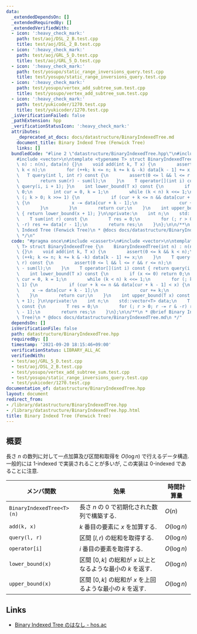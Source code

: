 ```yaml
---
data:
  _extendedDependsOn: []
  _extendedRequiredBy: []
  _extendedVerifiedWith:
  - icon: ':heavy_check_mark:'
    path: test/aoj/DSL_2_B.test.cpp
    title: test/aoj/DSL_2_B.test.cpp
  - icon: ':heavy_check_mark:'
    path: test/aoj/GRL_5_D.test.cpp
    title: test/aoj/GRL_5_D.test.cpp
  - icon: ':heavy_check_mark:'
    path: test/yosupo/static_range_inversions_query.test.cpp
    title: test/yosupo/static_range_inversions_query.test.cpp
  - icon: ':heavy_check_mark:'
    path: test/yosupo/vertex_add_subtree_sum.test.cpp
    title: test/yosupo/vertex_add_subtree_sum.test.cpp
  - icon: ':heavy_check_mark:'
    path: test/yukicoder/1270.test.cpp
    title: test/yukicoder/1270.test.cpp
  _isVerificationFailed: false
  _pathExtension: hpp
  _verificationStatusIcon: ':heavy_check_mark:'
  attributes:
    _deprecated_at_docs: docs/datastructure/BinaryIndexedTree.md
    document_title: Binary Indexd Tree (Fenwick Tree)
    links: []
  bundledCode: "#line 2 \"datastructure/BinaryIndexedTree.hpp\"\n#include <cassert>\n\
    #include <vector>\n\ntemplate <typename T> struct BinaryIndexedTree {\n    BinaryIndexedTree(int\
    \ n) : n(n), data(n) {}\n    void add(int k, T x) {\n        assert(0 <= k &&\
    \ k < n);\n        for (++k; k <= n; k += k & -k) data[k - 1] += x;\n    }\n \
    \   T query(int l, int r) const {\n        assert(0 <= l && l <= r && r <= n);\n\
    \        return sum(r) - sum(l);\n    }\n    T operator[](int i) const { return\
    \ query(i, i + 1); }\n    int lower_bound(T x) const {\n        if (x <= 0) return\
    \ 0;\n        int cur = 0, k = 1;\n        while (k < n) k <<= 1;\n        for\
    \ (; k > 0; k >>= 1) {\n            if (cur + k <= n && data[cur + k - 1] < x)\
    \ {\n                x -= data[cur + k - 1];\n                cur += k;\n    \
    \        }\n        }\n        return cur;\n    }\n    int upper_bound(T x) const\
    \ { return lower_bound(x + 1); }\n\nprivate:\n    int n;\n    std::vector<T> data;\n\
    \    T sum(int r) const {\n        T res = 0;\n        for (; r > 0; r -= r &\
    \ -r) res += data[r - 1];\n        return res;\n    }\n};\n\n/**\n * @brief Binary\
    \ Indexd Tree (Fenwick Tree)\n * @docs docs/datastructure/BinaryIndexedTree.md\n\
    \ */\n"
  code: "#pragma once\n#include <cassert>\n#include <vector>\n\ntemplate <typename\
    \ T> struct BinaryIndexedTree {\n    BinaryIndexedTree(int n) : n(n), data(n)\
    \ {}\n    void add(int k, T x) {\n        assert(0 <= k && k < n);\n        for\
    \ (++k; k <= n; k += k & -k) data[k - 1] += x;\n    }\n    T query(int l, int\
    \ r) const {\n        assert(0 <= l && l <= r && r <= n);\n        return sum(r)\
    \ - sum(l);\n    }\n    T operator[](int i) const { return query(i, i + 1); }\n\
    \    int lower_bound(T x) const {\n        if (x <= 0) return 0;\n        int\
    \ cur = 0, k = 1;\n        while (k < n) k <<= 1;\n        for (; k > 0; k >>=\
    \ 1) {\n            if (cur + k <= n && data[cur + k - 1] < x) {\n           \
    \     x -= data[cur + k - 1];\n                cur += k;\n            }\n    \
    \    }\n        return cur;\n    }\n    int upper_bound(T x) const { return lower_bound(x\
    \ + 1); }\n\nprivate:\n    int n;\n    std::vector<T> data;\n    T sum(int r)\
    \ const {\n        T res = 0;\n        for (; r > 0; r -= r & -r) res += data[r\
    \ - 1];\n        return res;\n    }\n};\n\n/**\n * @brief Binary Indexd Tree (Fenwick\
    \ Tree)\n * @docs docs/datastructure/BinaryIndexedTree.md\n */"
  dependsOn: []
  isVerificationFile: false
  path: datastructure/BinaryIndexedTree.hpp
  requiredBy: []
  timestamp: '2021-09-20 18:15:46+09:00'
  verificationStatus: LIBRARY_ALL_AC
  verifiedWith:
  - test/aoj/GRL_5_D.test.cpp
  - test/aoj/DSL_2_B.test.cpp
  - test/yosupo/vertex_add_subtree_sum.test.cpp
  - test/yosupo/static_range_inversions_query.test.cpp
  - test/yukicoder/1270.test.cpp
documentation_of: datastructure/BinaryIndexedTree.hpp
layout: document
redirect_from:
- /library/datastructure/BinaryIndexedTree.hpp
- /library/datastructure/BinaryIndexedTree.hpp.html
title: Binary Indexd Tree (Fenwick Tree)
---
```

## 概要
長さ $n$ の数列に対して一点加算及び区間和取得を $O(\log n)$ で行えるデータ構造. 一般的には 1-indexed で実装されることが多いが, この実装は 0-indexed であることに注意.

| メンバ関数                | 効果                                                          | 時間計算量  |
| ------------------------- | ------------------------------------------------------------- | ----------- |
| `BinaryIndexedTree<T>(n)` | 長さ $n$ の 0 で初期化された数列で構築する.                   | $O(n)$      |
| `add(k, x)`               | $k$ 番目の要素に $x$ を加算する.                              | $O(\log n)$ |
| `query(l, r)`             | 区間 $[l, r)$ の総和を取得する.                               | $O(\log n)$ |
| `operator[i]`             | $i$ 番目の要素を取得する.                                     | $O(\log n)$ |
| `lower_bound(x)`          | 区間 $[0, k]$ の総和が $x$ 以上となるような最小の $k$ を返す. | $O(\log n)$ |
| `upper_bound(x)`          | 区間 $[0, k]$ の総和が $x$ を上回るような最小の $k$ を返す.   | $O(\log n)$ |

## Links
- [Binary Indexed Tree のはなし - hos.ac](http://hos.ac/slides/20140319_bit.pdf)